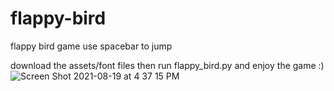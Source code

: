 # flappy-bird
flappy bird game
use spacebar to jump


download the assets/font files then run flappy_bird.py and enjoy the game :) 
![Screen Shot 2021-08-19 at 4 37 15 PM](https://user-images.githubusercontent.com/76238631/130140609-46d0cbe2-41cd-4c3a-85cd-1a0454b3694d.png)
